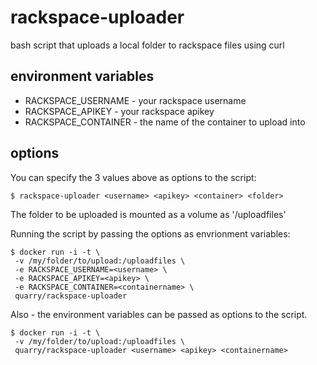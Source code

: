 rackspace-uploader
==================

bash script that uploads a local folder to rackspace files using curl

## environment variables

 * RACKSPACE_USERNAME - your rackspace username
 * RACKSPACE_APIKEY - your rackspace apikey
 * RACKSPACE_CONTAINER - the name of the container to upload into

## options

You can specify the 3 values above as options to the script:

```
$ rackspace-uploader <username> <apikey> <container> <folder>
```

The folder to be uploaded is mounted as a volume as '/uploadfiles'

Running the script by passing the options as envrionment variables:

```
$ docker run -i -t \
 -v /my/folder/to/upload:/uploadfiles \
 -e RACKSPACE_USERNAME=<username> \
 -e RACKSPACE_APIKEY=<apikey> \
 -e RACKSPACE_CONTAINER=<containername> \
 quarry/rackspace-uploader
```

Also - the environment variables can be passed as options to the script.

```
$ docker run -i -t \
 -v /my/folder/to/upload:/uploadfiles \
 quarry/rackspace-uploader <username> <apikey> <containername>
```




